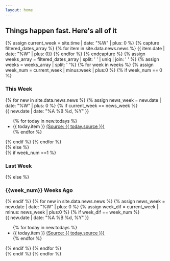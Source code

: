 ```yaml
---
layout: home
---
```

<div id="archive">
  <h2>Things happen fast. Here's all of it</h2>
  <div class="list">
    {% assign current_week = site.time | date: "%W" | plus: 0 %}
    {% capture filtered_dates_array %}
      {% for item in site.data.news.news %}
        {{ item.date | date: "%W" | plus: 0}}
      {% endfor %}
    {% endcapture %}
    {% assign weeks_array = filtered_dates_array | split: ' ' | uniq | join: ' '  %}
    {% assign weeks = weeks_array | split: ' '%}
    {% for week in weeks %}
    {% assign week_num = current_week | minus:week | plus:0 %}
      {% if week_num == 0 %}
        <section class="week">
        <h3>This Week</h3>
        {% for new in site.data.news.news %}
          {% assign news_week = new.date | date: "%W" | plus: 0 %}  
          {% if current_week == news_week %}
            <article class="day">
              <time>{{ new.date | date: "%A %B %d, %Y" }}</time>
              <ul>
              {% for today in new.todays %}
                  <li>{{ today.item }} <span class="small"><a href="{{ today.url }}">(Source: {{ today.source }})</a></span></li> 
              {% endfor %} 
            </ul>
            </article>
          {% endif %}
        {% endfor %}
        </section>
      {% else %}
      <section class="week">
      {% if week_num ==1 %}
        <h3>Last Week</h3>
      {% else %}
        <h3>{{week_num}} Weeks Ago</h3>
      {% endif %}
      {% for new in site.data.news.news %}
          {% assign news_week = new.date | date: "%W" | plus: 0 %}
          {% assign week_dif = current_week | minus: news_week | plus:0 %}  
          {% if week_dif == week_num %}
            <article class="day">
              <time>{{ new.date | date: "%A %B %d, %Y" }}</time>
              <ul>
              {% for today in new.todays %}
                  <li>{{ today.item }} <span class="small"><a href="{{ today.url }}">(Source: {{ today.source }})</a></span></li> 
              {% endfor %} 
            </ul>
            </article>
          {% endif %}
        {% endfor %}
        </section>
      {% endif %}
    {% endfor %}
  </div>
</div>
